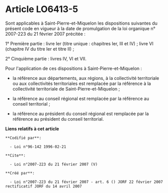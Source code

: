 # Article LO6413-5

Sont applicables à Saint-Pierre-et-Miquelon les dispositions suivantes du présent code en vigueur à la date de promulgation
de la loi organique n° 2007-223 du 21 février 2007 précitée : 

1° Première partie : livre Ier (titre unique : chapitres Ier, III et IV) ; livre VI (chapitre IV du titre Ier et titre II) ; 

2° Cinquième partie : livres IV, VI et VII. 

Pour l'application de ces dispositions à Saint-Pierre-et-Miquelon :

- la référence aux départements, aux régions, à la collectivité territoriale ou aux collectivités territoriales est remplacée
par la référence à la collectivité territoriale de Saint-Pierre-et-Miquelon ;

- la référence au conseil régional est remplacée par la référence au conseil territorial ;

- la référence au président du conseil régional est remplacée par la référence au président du conseil territorial.

**Liens relatifs à cet article**

	**Codifié par**:

	  - Loi n°96-142 1996-02-21

	**Cite**:

	  - Loi n°2007-223 du 21 février 2007 (V)

	**Créé par**:

	  - Loi n°2007-223 du 21 février 2007 - art. 6 () JORF 22 février 2007 rectificatif JORF du 14 avril 2007

